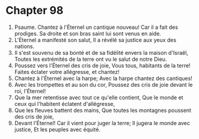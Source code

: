 # Chapter 98

1. Psaume. Chantez à l'Éternel un cantique nouveau! Car il a fait des prodiges. Sa droite et son bras saint lui sont venus en aide.
2. L'Éternel a manifesté son salut, Il a révélé sa justice aux yeux des nations.
3. Il s'est souvenu de sa bonté et de sa fidélité envers la maison d'Israël, Toutes les extrémités de la terre ont vu le salut de notre Dieu.
4. Poussez vers l'Éternel des cris de joie, Vous tous, habitants de la terre! Faites éclater votre allégresse, et chantez!
5. Chantez à l'Éternel avec la harpe; Avec la harpe chantez des cantiques!
6. Avec les trompettes et au son du cor, Poussez des cris de joie devant le roi, l'Éternel!
7. Que la mer retentisse avec tout ce qu'elle contient, Que le monde et ceux qui l'habitent éclatent d'allégresse,
8. Que les fleuves battent des mains, Que toutes les montagnes poussent des cris de joie,
9. Devant l'Éternel! Car il vient pour juger la terre; Il jugera le monde avec justice, Et les peuples avec équité.

